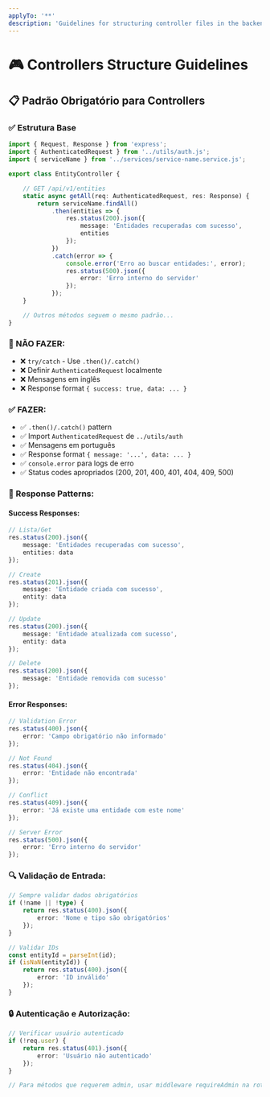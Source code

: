 ```yaml
---
applyTo: '**'
description: 'Guidelines for structuring controller files in the backend project.'
---
```


# 🎮 Controllers Structure Guidelines

## 📋 **Padrão Obrigatório para Controllers**

### **✅ Estrutura Base**

```typescript
import { Request, Response } from 'express';
import { AuthenticatedRequest } from '../utils/auth.js';
import { serviceName } from '../services/service-name.service.js';

export class EntityController {

    // GET /api/v1/entities
    static async getAll(req: AuthenticatedRequest, res: Response) {
        return serviceName.findAll()
            .then(entities => {
                res.status(200).json({
                    message: 'Entidades recuperadas com sucesso',
                    entities
                });
            })
            .catch(error => {
                console.error('Erro ao buscar entidades:', error);
                res.status(500).json({
                    error: 'Erro interno do servidor'
                });
            });
    }

    // Outros métodos seguem o mesmo padrão...
}
```

### **🚫 NÃO FAZER:**
- ❌ `try/catch` - Use `.then()/.catch()`
- ❌ Definir `AuthenticatedRequest` localmente
- ❌ Mensagens em inglês
- ❌ Response format `{ success: true, data: ... }`

### **✅ FAZER:**
- ✅ `.then()/.catch()` pattern
- ✅ Import `AuthenticatedRequest` de `../utils/auth`
- ✅ Mensagens em português
- ✅ Response format `{ message: '...', data: ... }`
- ✅ `console.error` para logs de erro
- ✅ Status codes apropriados (200, 201, 400, 401, 404, 409, 500)

### **📝 Response Patterns:**

#### **Success Responses:**
```typescript
// Lista/Get
res.status(200).json({
    message: 'Entidades recuperadas com sucesso',
    entities: data
});

// Create
res.status(201).json({
    message: 'Entidade criada com sucesso',
    entity: data
});

// Update
res.status(200).json({
    message: 'Entidade atualizada com sucesso',
    entity: data
});

// Delete
res.status(200).json({
    message: 'Entidade removida com sucesso'
});
```

#### **Error Responses:**
```typescript
// Validation Error
res.status(400).json({
    error: 'Campo obrigatório não informado'
});

// Not Found
res.status(404).json({
    error: 'Entidade não encontrada'
});

// Conflict
res.status(409).json({
    error: 'Já existe uma entidade com este nome'
});

// Server Error
res.status(500).json({
    error: 'Erro interno do servidor'
});
```

### **🔍 Validação de Entrada:**
```typescript
// Sempre validar dados obrigatórios
if (!name || !type) {
    return res.status(400).json({
        error: 'Nome e tipo são obrigatórios'
    });
}

// Validar IDs
const entityId = parseInt(id);
if (isNaN(entityId)) {
    return res.status(400).json({
        error: 'ID inválido'
    });
}
```

### **🔒 Autenticação e Autorização:**
```typescript
// Verificar usuário autenticado
if (!req.user) {
    return res.status(401).json({
        error: 'Usuário não autenticado'
    });
}

// Para métodos que requerem admin, usar middleware requireAdmin na rota
```
